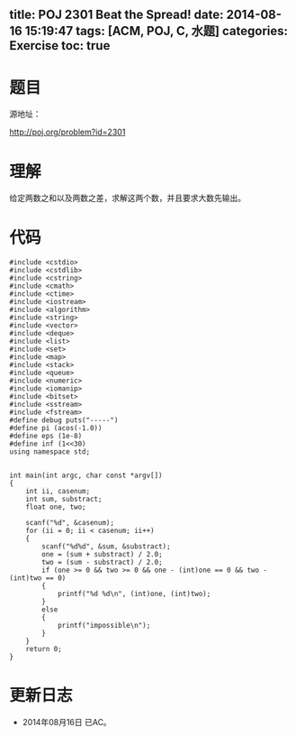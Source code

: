 title: POJ 2301 Beat the Spread!
date: 2014-08-16 15:19:47
tags: [ACM, POJ, C, 水题]
categories: Exercise
toc: true
---
# 题目
源地址：

http://poj.org/problem?id=2301

# 理解
给定两数之和以及两数之差，求解这两个数，并且要求大数先输出。

<!-- more -->

# 代码
```
#include <cstdio>
#include <cstdlib>
#include <cstring>
#include <cmath>
#include <ctime>
#include <iostream>
#include <algorithm>
#include <string>
#include <vector>
#include <deque>
#include <list>
#include <set>
#include <map>
#include <stack>
#include <queue>
#include <numeric>
#include <iomanip>
#include <bitset>
#include <sstream>
#include <fstream>
#define debug puts("-----")
#define pi (acos(-1.0))
#define eps (1e-8)
#define inf (1<<30)
using namespace std;


int main(int argc, char const *argv[])
{
    int ii, casenum;
    int sum, substract;
    float one, two;

    scanf("%d", &casenum);
    for (ii = 0; ii < casenum; ii++)
    {
        scanf("%d%d", &sum, &substract);
        one = (sum + substract) / 2.0;
        two = (sum - substract) / 2.0;
        if (one >= 0 && two >= 0 && one - (int)one == 0 && two - (int)two == 0)
        {
            printf("%d %d\n", (int)one, (int)two);
        }
        else
        {
            printf("impossible\n");
        }
    }
    return 0;
}
```
# 更新日志
- 2014年08月16日 已AC。